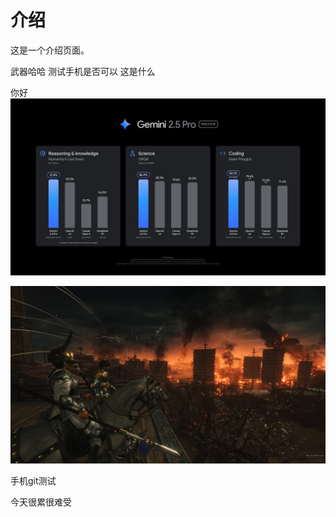 # 介绍

这是一个介绍页面。

武器哈哈
测试手机是否可以
这是什么

你好
![](assets/IMG_0258.jpeg)

![](assets/IMG_0211.jpeg)

手机git测试


今天很累很难受